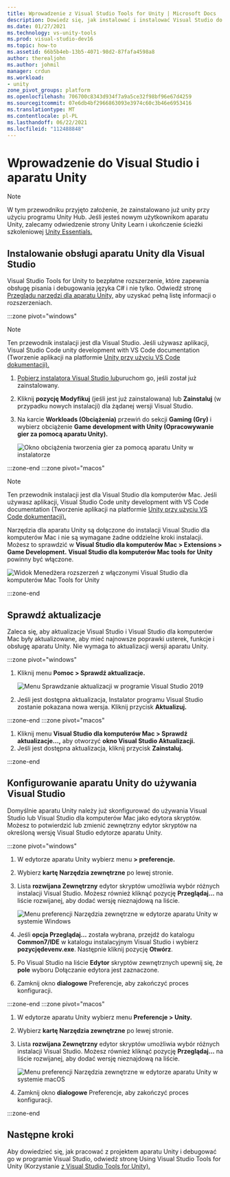 ```yaml
---
title: Wprowadzenie z Visual Studio Tools for Unity | Microsoft Docs
description: Dowiedz się, jak instalować i instalować Visual Studio do budowania aplikacji unity.
ms.date: 01/27/2021
ms.technology: vs-unity-tools
ms.prod: visual-studio-dev16
ms.topic: how-to
ms.assetid: 66b5b4eb-13b5-4071-98d2-87fafa4598a8
author: therealjohn
ms.author: johmil
manager: crdun
ms.workload:
- unity
zone_pivot_groups: platform
ms.openlocfilehash: 706700c8343d934f7a9a5ce32f98bf96e67d4259
ms.sourcegitcommit: 07e6db4bf2966863093e3974c60c3b46e6953416
ms.translationtype: MT
ms.contentlocale: pl-PL
ms.lasthandoff: 06/22/2021
ms.locfileid: "112488848"
---
```

# <a name="get-started-with-visual-studio-and-unity"></a>Wprowadzenie do Visual Studio i aparatu Unity

> [!NOTE]
> W tym przewodniku przyjęto założenie, że zainstalowano już unity przy użyciu programu Unity Hub. Jeśli jesteś nowym użytkownikom aparatu Unity, zalecamy odwiedzenie strony Unity Learn i ukończenie ścieżki szkoleniowej [Unity Essentials.](https://learn.unity.com/pathway/unity-essentials)

## <a name="install-unity-support-for-visual-studio"></a>Instalowanie obsługi aparatu Unity dla Visual Studio

Visual Studio Tools for Unity to bezpłatne rozszerzenie, które zapewnia obsługę pisania i debugowania języka C# i nie tylko. Odwiedź stronę [Przeglądu narzędzi dla aparatu Unity,](./visual-studio-tools-for-unity.md) aby uzyskać pełną listę informacji o rozszerzeniach.

:::zone pivot="windows"

> [!NOTE]
> Ten przewodnik instalacji jest dla Visual Studio. Jeśli używasz aplikacji, Visual Studio Code unity development with VS Code documentation (Tworzenie aplikacji na platformie [Unity przy użyciu VS Code dokumentacji).](https://code.visualstudio.com/docs/other/unity)

1. [Pobierz instalatora Visual Studio lub](/visualstudio/install/install-visual-studio.md)uruchom go, jeśli został już zainstalowany.
2. Kliknij **pozycję Modyfikuj** (jeśli jest już zainstalowana) lub **Zainstaluj** (w przypadku nowych instalacji) dla żądanej wersji Visual Studio.
3. Na karcie **Workloads (Obciążenia)** przewiń do sekcji **Gaming (Gry)** i wybierz obciążenie **Game development with Unity (Opracowywanie gier za pomocą aparatu Unity).**

    ![Okno obciążenia tworzenia gier za pomocą aparatu Unity w instalatorze](../media/vs/unity-workload.png)

:::zone-end
:::zone pivot="macos"

> [!NOTE]
> Ten przewodnik instalacji jest dla Visual Studio dla komputerów Mac. Jeśli używasz aplikacji, Visual Studio Code unity development with VS Code documentation (Tworzenie aplikacji na platformie [Unity przy użyciu VS Code dokumentacji).](https://code.visualstudio.com/docs/other/unity)

Narzędzia dla aparatu Unity są dołączone do instalacji Visual Studio dla komputerów Mac i nie są wymagane żadne oddzielne kroki instalacji. Możesz to sprawdzić w **Visual Studio dla komputerów Mac > Extensions > Game Development.** **Visual Studio dla komputerów Mac tools for Unity** powinny być włączone.

![Widok Menedżera rozszerzeń z włączonymi Visual Studio dla komputerów Mac Tools for Unity](../media/vsm/unity-workload.png)

:::zone-end

## <a name="check-for-updates"></a>Sprawdź aktualizacje

Zaleca się, aby aktualizacje Visual Studio i Visual Studio dla komputerów Mac były aktualizowane, aby mieć najnowsze poprawki usterek, funkcje i obsługę aparatu Unity. Nie wymaga to aktualizacji wersji aparatu Unity.

:::zone pivot="windows"

1. Kliknij menu **Pomoc > Sprawdź aktualizacje.**

    ![Menu Sprawdzanie aktualizacji w programie Visual Studio 2019](../media/vs/check-for-updates.png)

2. Jeśli jest dostępna aktualizacja, Instalator programu Visual Studio zostanie pokazana nowa wersja. Kliknij przycisk **Aktualizuj.**

:::zone-end
:::zone pivot="macos"

1. Kliknij menu **Visual Studio dla komputerów Mac > Sprawdź aktualizacje...,** aby otworzyć **okno Visual Studio Aktualizacji.**
2. Jeśli jest dostępna aktualizacja, kliknij przycisk **Zainstaluj.**

:::zone-end

## <a name="configure-unity-to-use-visual-studio"></a>Konfigurowanie aparatu Unity do używania Visual Studio

Domyślnie aparatu Unity należy już skonfigurować do używania Visual Studio lub Visual Studio dla komputerów Mac jako edytora skryptów. Możesz to potwierdzić lub zmienić zewnętrzny edytor skryptów na określoną wersję Visual Studio edytorze aparatu Unity.

:::zone pivot="windows"

1. W edytorze aparatu Unity wybierz menu **> preferencje.**
2. Wybierz **kartę Narzędzia zewnętrzne** po lewej stronie.
3. Lista **rozwijana Zewnętrzny** edytor skryptów umożliwia wybór różnych instalacji Visual Studio. Możesz również kliknąć pozycję **Przeglądaj...** na liście rozwijanej, aby dodać wersję nieznajdową na liście.

    ![Menu preferencji Narzędzia zewnętrzne w edytorze aparatu Unity w systemie Windows](../media/vs/preferences-external-tools.png)

4. Jeśli **opcja Przeglądaj...** została wybrana, przejdź do katalogu **Common7/IDE** w katalogu instalacyjnym Visual Studio i wybierz **pozycjędevenv.exe**. Następnie kliknij pozycję **Otwórz**.
5. Po Visual Studio na liście **Edytor** skryptów zewnętrznych upewnij się, że **pole** wyboru Dołączanie edytora jest zaznaczone.
6. Zamknij okno **dialogowe** Preferencje, aby zakończyć proces konfiguracji.

:::zone-end
:::zone pivot="macos"

1. W edytorze aparatu Unity wybierz menu **Preferencje > Unity.**
2. Wybierz **kartę Narzędzia zewnętrzne** po lewej stronie.
3. Lista **rozwijana Zewnętrzny** edytor skryptów umożliwia wybór różnych instalacji Visual Studio. Możesz również kliknąć pozycję **Przeglądaj...** na liście rozwijanej, aby dodać wersję nieznajdową na liście.

    ![Menu preferencji Narzędzia zewnętrzne w edytorze aparatu Unity w systemie macOS](../media/vsm/preferences-external-tools.png)

4. Zamknij okno **dialogowe** Preferencje, aby zakończyć proces konfiguracji.

:::zone-end

## <a name="next-steps"></a>Następne kroki

 Aby dowiedzieć się, jak pracować z projektem aparatu Unity i debugować go w programie Visual Studio, odwiedź stronę Using Visual Studio Tools for Unity (Korzystanie [z Visual Studio Tools for Unity).](using-visual-studio-tools-for-unity.md)
